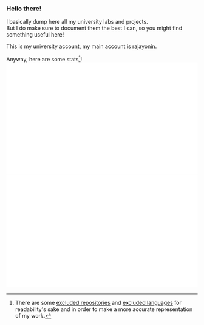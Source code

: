 ### Hello there!

I basically dump here all my university labs and projects.  
But I do make sure to document them the best I can, so you might find something useful here!  

This is my university account, my main account is [rajayonin](https://github.com/rajayonin).  

Anyway, here are some stats[^disclaimer]!  
![Account overview](https://raw.githubusercontent.com/ldcas-uc3m/github-stats/master/generated/overview.svg)
![Languages used](https://raw.githubusercontent.com/ldcas-uc3m/github-stats/master/generated/languages.svg)

[^disclaimer]: There are some [excluded repositories](https://github.com/ldcas-uc3m/github-stats/blob/master/.github/workflows/main.yml#L51) and [excluded languages](https://github.com/ldcas-uc3m/github-stats/blob/master/.github/workflows/main.yml#L52) for readability's sake and in order to make a more accurate representation of my work.
